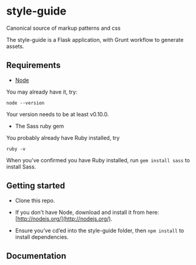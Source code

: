 style-guide
===========

Canonical source of markup patterns and css

The style-guide is a Flask application, with Grunt workflow to generate assets.


## Requirements

* [Node](http://nodejs.org/)

You may already have it, try:

```
node --version
```

Your version needs to be at least v0.10.0.

* The Sass ruby gem

You probably already have Ruby installed, try

```
ruby -v
```

When you've confirmed you have Ruby installed, run ```gem install sass``` to install Sass.

## Getting started

* Clone this repo.

* If you don't have Node, download and install it from here: [http://nodejs.org/](http://nodejs.org/).

* Ensure you’ve cd’ed into the style-guide folder, then ```npm install``` to install dependencies.

## Documentation